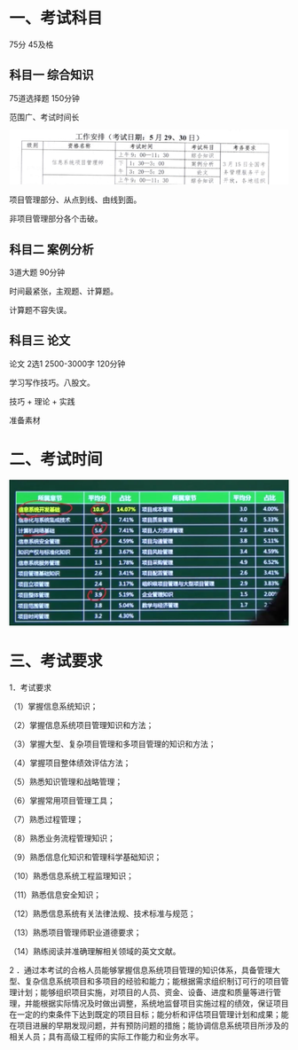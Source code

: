 # 一、考试科目

75分  45及格

## 科目一  综合知识

75道选择题  150分钟

范围广、考试时间长

![image-20210224165610212](https://github.com/laughingfuzihao/Information-system-project-manager/blob/master/picture/image-20210224165610212.png)

项目管理部分、从点到线、由线到面。

非项目管理部分各个击破。

## 科目二 案例分析

3道大题 90分钟

时间最紧张，主观题、计算题。

计算题不容失误。

## 科目三 论文

论文 2选1 2500-3000字  120分钟

学习写作技巧。八股文。



技巧 + 理论 + 实践



准备素材



# 二、考试时间

![image-20210224170603235](https://github.com/laughingfuzihao/Information-system-project-manager/blob/master/picture/image-20210224170603235.png)

# 三、考试要求

1．考试要求

（1）掌握信息系统知识；

（2）掌握信息系统项目管理知识和方法；

（3）掌握大型、复杂项目管理和多项目管理的知识和方法；

（4）掌握项目整体绩效评估方法；

（5）熟悉知识管理和战略管理；

（6）掌握常用项目管理工具；

（7）熟悉过程管理；

（8）熟悉业务流程管理知识；

（9）熟悉信息化知识和管理科学基础知识；

（10）熟悉信息系统工程监理知识；

（11）熟悉信息安全知识；

（12）熟悉信息系统有关法律法规、技术标准与规范；

（13）熟悉项目管理师职业道德要求；

（14）熟练阅读并准确理解相关领域的英文文献。

2 ．通过本考试的合格人员能够掌握信息系统项目管理的知识体系，具备管理大型、复杂信息系统项目和多项目的经验和能力；能根据需求组织制订可行的项目管理计划；能够组织项目实施，对项目的人员、资金、设备、进度和质量等进行管理，并能根据实际情况及时做出调整，系统地监督项目实施过程的绩效，保证项目在一定的约束条件下达到既定的项目目标；能分析和评估项目管理计划和成果；能在项目进展的早期发现问题，并有预防问题的措施；能协调信息系统项目所涉及的相关人员；具有高级工程师的实际工作能力和业务水平。







































